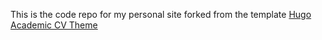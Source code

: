 This is the code repo for my personal site forked from the template [Hugo Academic CV Theme](https://github.com/HugoBlox/theme-academic-cv)
